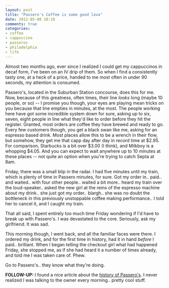 ```yaml
---
layout: post
title: "Passero's Coffee is some good lava"
date: 2012-05-08 10:10
comments: true
categories:
- coffee
- cappuccino
- passeros
- philadelphia
- life
---
```


Almost two months ago, ever since I realized I could get my cappuccinos in decaf form, I've been on an IV drip of them. So when I find a consistently tasty one, at a heck of a price, handed to me most often in under 90 seconds, my attention is consumed.

Passero's, located in the Suburban Station concourse, does this for me. Now, because of this greatness, often times, their line _looks_ long (maybe 10 people, or so) -- I promise you though, your eyes are playing mean tricks on you because that line empties in minutes, at the most. The people working here have got some incredible system down for sure, asking up to six, seven, eight people in line what they'd like to order before they hit the register. Granted, most orders are coffee they have brewed and ready to go. Every few customers though, you get a black swan like me, asking for an espresso based drink. Most places allow this to be a wrench in their flow, but somehow, they get me that capp day after day in record time at $2.95. For comparison, Starbucks is a bit over $3.00 (I think), and Milkboy is a whopping $4.05. And you can expect to wait anywhere up to 10 minutes at these places -- not quite an option when you're trying to catch Septa at 8am.

Friday, there was a small blip in the radar. I had five minutes until my train, which is plenty of time in Passero minutes, for sure. Got my order in.. paid.. and waited.. with four other people.. waited a bit more.. heard my train over the loud-speaker.. asked the new girl at the reins of the espresso machine about my drink.. she just got my order.. blargh.. she was no doubt the bottleneck in this previously unstoppable coffee making performance.. I told her to cancel it, and I caught my train.

That all said, I spent entirely too much time Friday wondering if I'd have to break up with Passero's. I was devastated to the core. Seriously, ask my girlfriend. It was sad.

This morning though, I went back, and all the familiar faces were there. I ordered my drink, and for the first time in history, had it in hand _before_ I paid.. brilliant. When I began telling the checkout girl what had happened Friday, she stopped me, as if she had heard it a number of times already, and told me I was taken care of. Phew.

Go to Passero's.. they know what they're doing.

__FOLLOW-UP:__ I found a nice article about the [history of Passero's](http://articles.philly.com/2010-01-24/entertainment/24998230_1_juan-valdez-coffee-business-coffee-crop). I never realized I was talking to the owner every morning.. pretty cool stuff.